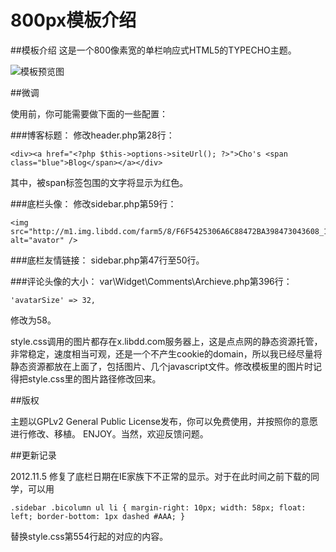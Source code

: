 800px模板介绍
=====
##模板介绍
这是一个800像素宽的单栏响应式HTML5的TYPECHO主题。

![模板预览图](http://page-attach.stor.sinaapp.com/1283320454.jpg "模板预览图") 

##微调

使用前，你可能需要做下面的一些配置：

###博客标题：
修改header.php第28行：

    <div><a href="<?php $this->options->siteUrl(); ?>">Cho's <span class="blue">Blog</span></a></div>

其中，被span标签包围的文字将显示为红色。

###底栏头像：
修改sidebar.php第59行：

    <img src="http://m1.img.libdd.com/farm5/8/F6F5425306A6C88472BA398473043608_180_220.PNG" alt="avator" />

###底栏友情链接：
sidebar.php第47行至50行。

###评论头像的大小：
var\Widget\Comments\Archieve.php第396行：

    'avatarSize' => 32,

修改为58。

style.css调用的图片都存在x.libdd.com服务器上，这是点点网的静态资源托管，非常稳定，速度相当可观，还是一个不产生cookie的domain，所以我已经尽量将静态资源都放在上面了，包括图片、几个javascript文件。修改模板里的图片时记得把style.css里的图片路径修改回来。

##版权

主题以GPLv2 General Public License发布，你可以免费使用，并按照你的意愿进行修改、移植。
ENJOY。当然，欢迎反馈问题。

##更新记录

2012.11.5 修复了底栏日期在IE家族下不正常的显示。对于在此时间之前下载的同学，可以用

    .sidebar .bicolumn ul li { margin-right: 10px; width: 58px; float: left; border-bottom: 1px dashed #AAA; }

替换style.css第554行起的对应的内容。
